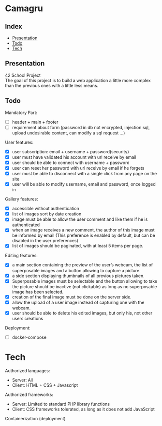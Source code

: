 # Camagru

## Index

* [Presentation](#Presentation)
* [Todo](#Todo)
* [Tech](#Tech)

## Presentation

42 School Project  
The goal of this project is to build a web application a little more complex than the previous ones with a little less means.

## Todo

Mandatory Part:

- [ ] header + main + footer
- [ ] requirement about form (password in db not encrypted, injection sql, upload undesirable content, can modify a sql request ...)

User features:

- [x] user subscription: email + username + password(security)
- [x] user must have validated his account with url receive by email
- [x] user should be able to connect with username + password
- [x] user can reset her password with url receive by email if he forgets
- [x] user must be able to disconnect with a single click from any page on the site
- [x] user will be able to modify username, email and password, once logged in

Gallery features:

- [x] accessible without authentication
- [x] list of images sort by date creation
- [x] image must be able to allow the user comment and like them if he is authenticated
- [x] when an image receives a new comment, the author of this image must be informed by email (This preference is enabled by default, but can be disabled in the user preferences)
- [x] list of images should be paginated, with at least 5 items per page.

Editing features:

- [x] a main section containing the preview of the user’s webcam, the list of superposable images and a button allowing to capture a picture.
- [x] a side section displaying thumbnails of all previous pictures taken.
- [x] Superposable images must be selectable and the button allowing to take the picture should be inactive (not clickable) as long as no superposable image has been selected.
- [x] creation of the final image must be done on the server side.
- [x] allow the upload of a user image instead of capturing one with the webcam.
- [x] user should be able to delete his edited images, but only his, not other users creations

Deployment:

- [ ] docker-compose

# Tech

Authorized languages:
- Server: All
- Client: HTML + CSS + Javascript

Authorized frameworks:
- Server: Limited to standard PHP library functions
- Client: CSS frameworks tolerated, as long as it does not add JavaScript

Containerization (deployment)
